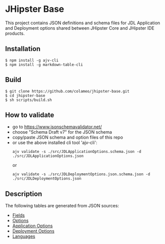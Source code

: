 # JHipster Base

This project contains JSON definitions and schema files for JDL Application and Deployment options shared between JHipster Core and JHipster IDE products.

## Installation

```
$ npm install -g ajv-cli
$ npm install -g markdown-table-cli
```

## Build

```
$ git clone https://github.com/colameo/jhipster-base.git
$ cd jhipster-base
$ sh scripts/build.sh
```

## How to validate
- go to https://www.jsonschemavalidator.net/
- choose "Schema Draft v7" for the JSON schema
- copy/paste JSON schema and option files of this repo
- or use the above installed cli tool 'ajv-cli':
  ```
  ajv validate -s ./src/JDLApplicationOptions.schema.json -d ./src/JDLApplicationOptions.json
  ```
  or
  ```
  ajv validate -s ./src/JDLDeploymentOptions.json.schema.json -d ./src/JDLDeploymentOptions.json
  ```

## Description
The following tables are generated from JSON sources: 

- [Fields](JDLFields.md)
- [Options](JDLOptions.md)
- [Application Options](JDLApplicationOptions.md)
- [Deployment Options](JDLDeploymentOptions.md)
- [Languages](JDLLanguages.md)


